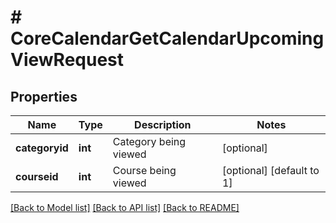 # # CoreCalendarGetCalendarUpcomingViewRequest

## Properties

Name | Type | Description | Notes
------------ | ------------- | ------------- | -------------
**categoryid** | **int** | Category being viewed | [optional]
**courseid** | **int** | Course being viewed | [optional] [default to 1]

[[Back to Model list]](../../README.md#models) [[Back to API list]](../../README.md#endpoints) [[Back to README]](../../README.md)
